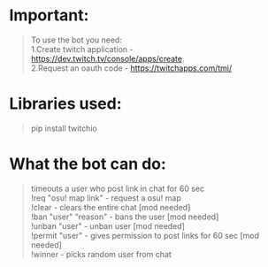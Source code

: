 # Important:
>To use the bot you need:\
>1.Create twitch application - https://dev.twitch.tv/console/apps/create. \
>2.Request an oauth code - https://twitchapps.com/tmi/

# Libraries used:
>pip install twitchio

# What the bot can do:
>timeouts a user who post link in chat for 60 sec\
>!req "osu! map link" - request a osu! map\
>!clear - clears the entire chat [mod needed]\
>!ban "user" "reason" - bans the user [mod needed]\
>!unban "user" - unban user [mod needed]\
>!permit "user" - gives permission to post links for 60 sec [mod needed]\
>!winner - picks random user from chat
